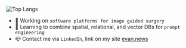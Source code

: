 ![Top Langs](https://github-readme-stats.vercel.app/api/top-langs/?username=e-simpson&layout=compact&bg_color=2e333a&border_color=454c55&title_color=FFFFFF&text_color=dbd9d8)

- 🔭 Working on `software platforms for image guided surgery`
- 🌱 Learning to combine spatial, relational, and vector DBs for `prompt engineering`
- 📪 Contact me via `LinkedIn`, link on my site [evan.news](https://evan.news)
